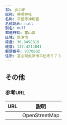 ```yaml
---
ID: jbJ4F
総称: 神明神社
名称: 平伝寺神明宮
名称読み: null
別名: null
都道府県: 富山県
区域: 魚津市
緯度: 36.8498819
経度: 137.4214841
郵便番号: 9370002
住所: 富山県魚津市平伝寺５７３
---
```


## その他

### 参考URL

| URL | 説明          |
| --- | ------------- |
|     | OpenStreetMap |
